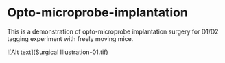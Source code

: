 # Opto-microprobe-implantation
This is a demonstration of opto-microprobe implantation surgery for D1/D2 tagging experiment with freely moving mice.

![Alt text](Surgical Illustration-01.tif)
